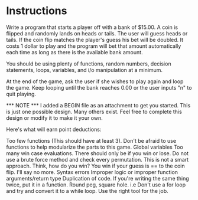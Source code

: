# Instructions  
Write a program that starts a player off with a bank of $15.00. A coin is flipped and randomly lands on heads or tails. The user will guess heads or tails. If the coin flip matches the player's guess his bet will be doubled. It costs 1 dollar to play and the program will bet that amount automatically each time as long as there is the available bank amount. 

You should be using plenty of functions, random numbers, decision statements, loops, variables, and i/o manipulation at a minimum.

At the end of the game, ask the user if she wishes to play again and loop the game. Keep looping until the bank reaches 0.00 or the user inputs "n" to quit playing.

*** NOTE *** I added a BEGIN file as an attachment to get you started. This is just one possible design. Many others exist. Feel free to complete this design or modify it to make it your own.

Here's what will earn point deductions:

Too few functions (This should have at least 3). Don't be afraid to use functions to help modularize the parts to this game.
Global variables
Too many win case evaluations. There should only be if you win or lose. Do not use a brute force method and check every permutation. This is not a smart approach. Think, how do you win? You win if your guess is == to the coin flip. I'll say no more.
Syntax errors
Improper logic or improper function arguments/return type
Duplication of code. If you're writing the same thing twice, put it in a function.
Round peg, square hole. i.e Don't use a for loop and try and convert it to a while loop. Use the right tool for the job. 